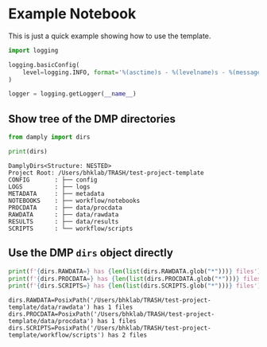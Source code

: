 # Example Notebook

This is just a quick example showing how to use the template.


```python
import logging

logging.basicConfig(
	level=logging.INFO, format='%(asctime)s - %(levelname)s - %(message)s'
)

logger = logging.getLogger(__name__)
```

## Show tree of the DMP directories


```python
from damply import dirs

print(dirs)
```

    DamplyDirs<Structure: NESTED>
    Project Root: /Users/bhklab/TRASH/test-project-template
    CONFIG       : ├── config
    LOGS         : ├── logs
    METADATA     : ├── metadata
    NOTEBOOKS    : ├── workflow/notebooks
    PROCDATA     : ├── data/procdata
    RAWDATA      : ├── data/rawdata
    RESULTS      : ├── data/results
    SCRIPTS      : └── workflow/scripts


## Use the DMP `dirs` object directly


```python
print(f'{dirs.RAWDATA=} has {len(list(dirs.RAWDATA.glob("*")))} files')
print(f'{dirs.PROCDATA=} has {len(list(dirs.PROCDATA.glob("*")))} files')
print(f'{dirs.SCRIPTS=} has {len(list(dirs.SCRIPTS.glob("*")))} files')
```

    dirs.RAWDATA=PosixPath('/Users/bhklab/TRASH/test-project-template/data/rawdata') has 1 files
    dirs.PROCDATA=PosixPath('/Users/bhklab/TRASH/test-project-template/data/procdata') has 1 files
    dirs.SCRIPTS=PosixPath('/Users/bhklab/TRASH/test-project-template/workflow/scripts') has 2 files

